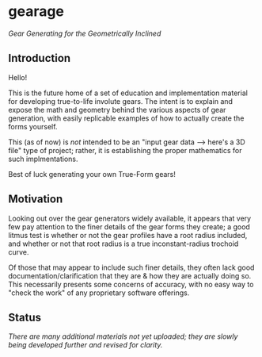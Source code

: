 # gearage
_Gear Generating for the Geometrically Inclined_

## Introduction
Hello!

This is the future home of a set of education and implementation material for developing true-to-life involute gears. The intent is to explain and expose the math and geometry behind the various aspects of gear generation, with easily replicable examples of how to actually create the forms yourself.

This (as of now) is _not_ intended to be an "input gear data --> here's a 3D file" type of project; rather, it is establishing the proper mathematics for such implmentations.

Best of luck generating your own True-Form gears!

## Motivation

Looking out over the gear generators widely available, it appears that very few pay attention to the finer details of the gear forms they create; a good litmus test is whether or not the gear profiles have a root radius included, and whether or not that root radius is a true inconstant-radius trochoid curve. 

Of those that may appear to include such finer details, they often lack good documentation/clarification that they are & how they are actually doing so. This necessarily presents some concerns of accuracy, with no easy way to "check the work" of any proprietary software offerings.

## Status

_There are many additional materials not yet uploaded; they are slowly being developed further and revised for clarity._ 
